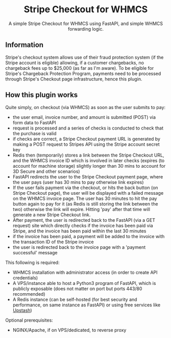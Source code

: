 <h1 align="center">
Stripe Checkout for WHMCS
</h1>
<p align="center">
A simple Stripe Checkout for WHMCS using FastAPI, and simple WHMCS forwarding logic.
</p>

## Information
Stripe's checkout system allows use of their fraud protection system (if the Stripe account is eligible) allowing, if a customer chargebacks, no chargeback fees up to $25,000 (as far as I'm aware). To be eligible for Stripe's Chargeback Protection Program, payments need to be processed through Stripe's Checkout page infrastructure, hence this plugin.

## How this plugin works
Quite simply, on checkout (via WHMCS) as soon as the user submits to pay:
- the user email, invoice number, and amount is submitted (POST) via form data to FastAPI
- request is processed and a series of checks is conducted to check that the purchase is valid
- if checks are correct, a Stripe Checkout payment URL is generated by making a POST request to Stripes API using the Stripe account secret key
- Redis then (temporarily) stores a link between the Stripe Checkout URL, and the WHMCS invoice ID which is involved in later checks (expires (to account for machine storage) slightly longer than 30 mins to account for 3D Secure and other scenarios)
- FastAPI redirects the user to the Stripe Checkout payment page, where the user pays (user has 30 mins to pay otherwise link expires)
- If the user fails payment via the checkout, or hits the back button (on Stripe Checkout page), the user will be displayed with a failed message on the WHMCS invoice page. The user has 30 minutes to hit the pay button again to pay for it (as Redis is still storing the link between the two) otherwise the link will expire. Hitting 'pay' after that time will generate a new Stripe Checkout link.
- After payment, the user is redirected back to the FastAPI (via a GET request) site which directly checks if the invoice has been paid via Stripe, and the invoice has been paid within the last 30 minutes
- if the invoice has been paid, a payment will be added to the invoice with the transaction ID of the Stripe invoice
- the user is redirected back to the invoice page with a 'payment successful' message

This following is required:
- WHMCS installation with administrator access (in order to create API credentials)
- A VPS/instance able to host a Python3 program of FastAPI, which is publicly exposable (does not matter on port but ports 443/80 recommended)
- A Redis instance (can be self-hosted (for best security and performance, on same instance as FastAPI) or using free services like [Upstash](https://upstash.com/))

Optional prerequisites:
- NGINX/Apache, if on VPS/dedicated, to reverse proxy
